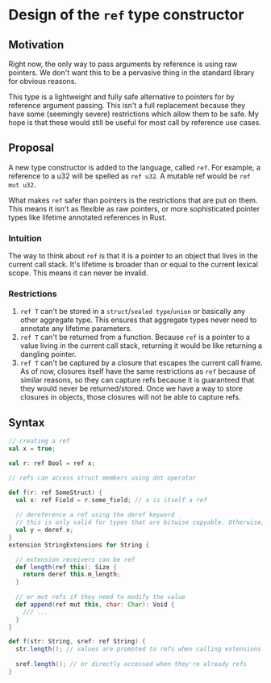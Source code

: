 Design of the `ref` type constructor
====================================

## Motivation
Right now, the only way to pass arguments by reference is using raw pointers. We don't want this to be a
pervasive thing in the standard library for obvious reasons.

This type is a lightweight and fully safe alternative to pointers for by reference argument passing.
This isn't a full replacement because they have some (seemingly severe) restrictions which allow them
to be safe. My hope is that these would still be useful for most call by reference use cases.

## Proposal
A new type constructor is added to the language, called `ref`. For example, a reference to a u32 will be spelled
as `ref u32`. A mutable ref would be `ref mut u32`.

What makes `ref` safer than pointers is the restrictions that are put on them. This means it isn't as
flexible as raw pointers, or more sophisticated pointer types like lifetime annotated references in Rust.

### Intuition
The way to think about `ref` is that it is a pointer to an object that lives in the current call stack.
It's lifetime is broader than or equal to the current lexical scope. This means it can never be invalid.

### Restrictions

1. `ref T` can't be stored in a `struct`/`sealed type`/`union` or basically any other aggregate type.
   This ensures that aggregate types never need to annotate any lifetime parameters.
2. `ref T` can't be returned from a function. Because `ref` is a pointer to a value living in the current
   call stack, returning it would be like returning a dangling pointer.
3. `ref T` can't be captured by a closure that escapes the current call frame.
   As of now, closures itself have the same restrictions as `ref` because of similar reasons, so they can capture
   refs because it is guaranteed that they would never be returned/stored.
   Once we have a way to store closures in objects, those closures will not be able to capture refs.
   
## Syntax
```scala
// creating a ref
val x = true;

val r: ref Bool = ref x;

// refs can access struct members using dot operator

def f(r: ref SomeStruct) {
  val x: ref Field = r.some_field; // x is itself a ref
  
  // dereference a ref using the deref keyword
  // this is only valid for types that are bitwise copyable. Otherwise, it is a type error.
  val y = deref x; 
}
extension StringExtensions for String {

  // extension receivers can be ref
  def length(ref this): Size {
    return deref this.m_length;
  }
  
  // or mut refs if they need to modify the value
  def append(ref mut this, char: Char): Void {
    /// ...
  }
}

def f(str: String, sref: ref String) {
  str.length(); // values are promoted to refs when calling extensions
  
  sref.length(); // or directly accessed when they're already refs
}

```
   
  
